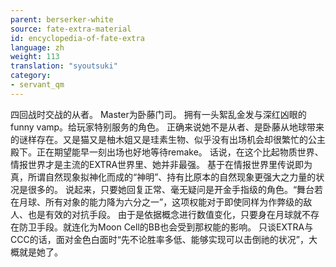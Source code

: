 ```yaml
---
parent: berserker-white
source: fate-extra-material
id: encyclopedia-of-fate-extra
language: zh
weight: 113
translation: "syoutsuki"
category:
- servant_qm
---
```


四回战时交战的从者。
Master为卧藤门司。
拥有一头絮乱金发与深红凶眼的funny vamp。给玩家特别服务的角色。
正确来说她不是从者、是卧藤从地球带来的谜样存在。又是猫又是柚木姐又是珪素生物、似乎没有出场机会却很繁忙的公主殿下。正在期望能早一刻出场也好地等待remake。
话说，在这个比起物质世界、情报世界才是主流的EXTRA世界里、她并非最强。
基于在情报世界里传说即为真，所谓自然现象拟神化而成的“神明”、持有比原本的自然现象更强大之力量的状况是很多的。
说起来，只要她回复正常、毫无疑问是开金手指级的角色。“舞台若在月球、所有对象的能力降为六分之一”，这项权能对于即使同样为作弊级的敌人、也是有效的对抗手段。
由于是依据概念进行数值变化，只要身在月球就不存在防卫手段。就连化为Moon Cell的BB也会受到那权能的影响。
只谈EXTRA与CCC的话，面对金色白面时“先不论胜率多低、能够实现可以击倒祂的状况”，大概就是她了。
